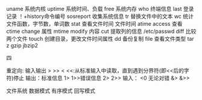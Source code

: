 uname 系统内核
uptime 系统时间、负载
free 系统内存
who 终端信息
last 登录记录
！+history命令编号
sosreport 收集系统信息
tr 替换文件中的文本
wc 统计文件函数，字节数，单词数
stat 查看文件时间
文件时间
atime access 查看
ctime change 属性
mtime modify 内容
cut 提取列的信息 /etc/passwd
diff 比较两个文件
touch 创建目录，更改文件时间属性
dd 备份复制
file 查看文件类型
tar z gzip jbzip2

四

重定向:
输入输出 > >> < 		<<:从标准输入中读取，直到遇到分界符(即<<后的字符)停止
输出：标准信息 1> 1>>错误信息 2> 2>> 输入： <0
无论对错 &> &>>

文件系统
数据模式
有序模式
回写模式

